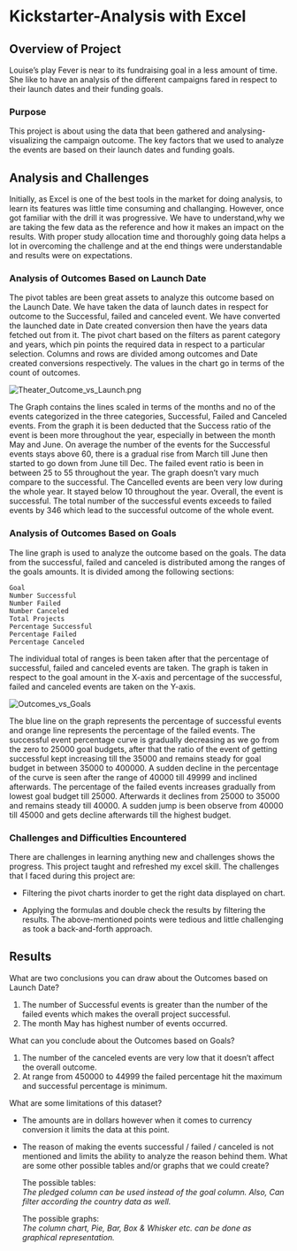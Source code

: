 
# Kickstarter-Analysis with Excel
## Overview of Project
  Louise’s play Fever is near to its fundraising goal in a less amount of time. She like to have an analysis of the different campaigns fared in respect to their             launch dates and their funding goals.  
### Purpose
  This project is about using the data that been gathered and analysing-visualizing the campaign outcome. The key factors that we used to analyze the events are based on their launch dates and funding goals. 

## Analysis and Challenges
 Initially, as Excel is one of the best tools in the market for doing analysis, to learn its features was little time consuming and challanging. However, once got familiar with the drill it was progressive. We have to understand,why we are taking the few data as the reference and how it makes an impact on the results. With proper study allocation time and thoroughly going data helps a lot in overcoming the challenge and at the end things were understandable and results were on expectations. 
 
 
### Analysis of Outcomes Based on Launch Date
 The pivot tables are been great assets to analyze this outcome based on the Launch Date. We have taken the data of launch dates in respect for outcome to the Successful, failed and canceled event.
 We have converted the launched date in Date created conversion then have the years data fetched out from it. The pivot chart based on the filters as parent category and years, which pin points the required data in respect to a particular selection. Columns and rows are divided among outcomes and Date created conversions respectively.  The values in the chart go in terms of the count of outcomes. 
    
   ![Theater_Outcome_vs_Launch.png](https://github.com/urvish7/kickstarter-analysis-Module1/blob/main/Theater_Outcomes_vs_Launch.png)
                                                                                                                                      
   The Graph contains the lines scaled in terms of the months and no of the events categorized in the three categories, Successful, Failed and Canceled events. From the graph it is been deducted that the Success ratio of the event is been more throughout the year, especially in between the month May and June.  On average the number of the events for the Successful events stays above 60, there is a gradual rise from March till June then started to go down from June till Dec. 
    The failed event ratio is been in between 25 to 55 throughout the year. The graph doesn’t vary much compare to the successful. 
    The Cancelled events are been very low during the whole year. It stayed below 10 throughout the year.
    Overall, the event is successful. The total number of the successful events exceeds to failed events by 346 which lead to the successful outcome of the whole event. 

### Analysis of Outcomes Based on Goals
   The line graph is used to analyze the outcome based on the goals. The data from the successful, failed and canceled is distributed among the ranges of the goals amounts. It is divided among the following sections:
  ```
Goal
Number Successful
Number Failed
Number Canceled
Total Projects
Percentage Successful
Percentage Failed
Percentage Canceled
```
The individual total of ranges is been taken after that the percentage of successful, failed and canceled events are taken. The graph is taken in respect to the goal amount in the X-axis and percentage of the successful, failed and canceled events are taken on the Y-axis.  

![Outcomes_vs_Goals](https://github.com/urvish7/kickstarter-analysis-Module1/blob/main/Outcomes_vs_Goals.png)

The blue line on the graph represents the percentage of successful events and orange line represents the percentage of the failed events. 
The successful event percentage curve is gradually decreasing as we go from the zero to 25000 goal budgets, after that the ratio of the event of getting successful kept increasing till the 35000 and remains steady for goal budget in between 35000 to 400000. A sudden decline in the percentage of the curve is seen after the range of 40000 till 49999 and inclined afterwards.
The percentage of the failed events increases gradually from lowest goal budget till 25000. Afterwards it declines from 25000 to 35000 and remains steady till 40000. A sudden jump is been observe from 40000 till 45000 and gets decline afterwards till the highest budget.



### Challenges and Difficulties Encountered
   There are challenges in learning anything new and challenges shows the progress. This project taught and refreshed my excel skill. The challenges that I faced during this project are:
   
  - Filtering the pivot charts inorder to get the right data displayed on chart.
   
  - Applying the formulas and double check the results by filtering the results.
   The above-mentioned points were tedious and   little challenging as took a back-and-forth approach. 
   
   
   
  
## Results

 What are two conclusions you can draw about the Outcomes based on Launch Date?
 
 1. The number of Successful events is greater than the number of the failed events which makes the overall project successful.
 2.  The month May has highest number of events occurred.
     
 What can you conclude about the Outcomes based on Goals?
 
1. The number of the canceled events are very low that it doesn’t affect the overall outcome.
2.  At range from 450000 to 44999 the failed percentage hit the maximum and successful percentage is minimum.  
     
 What are some limitations of this dataset?
 
 - The amounts are in dollars however when it comes to currency conversion it limits the data at this point. 
 
 - The reason of making the events successful / failed / canceled is not mentioned and limits the ability to analyze the reason behind them.
 What are some other possible tables and/or graphs that we could create?
 
   The possible tables:   
        *The pledged column can be used instead of the goal column. Also, Can filter according the country data as well.*
        
   The possible graphs:     
        *The column chart, Pie, Bar, Box & Whisker etc. can be done as graphical representation.*

